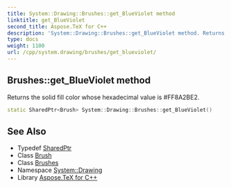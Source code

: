 ```yaml
---
title: System::Drawing::Brushes::get_BlueViolet method
linktitle: get_BlueViolet
second_title: Aspose.TeX for C++
description: 'System::Drawing::Brushes::get_BlueViolet method. Returns the solid fill color whose hexadecimal value is #FF8A2BE2 in C++.'
type: docs
weight: 1100
url: /cpp/system.drawing/brushes/get_blueviolet/
---
```

## Brushes::get_BlueViolet method


Returns the solid fill color whose hexadecimal value is #FF8A2BE2.

```cpp
static SharedPtr<Brush> System::Drawing::Brushes::get_BlueViolet()
```

## See Also

* Typedef [SharedPtr](../../../system/sharedptr/)
* Class [Brush](../../brush/)
* Class [Brushes](../)
* Namespace [System::Drawing](../../)
* Library [Aspose.TeX for C++](../../../)

